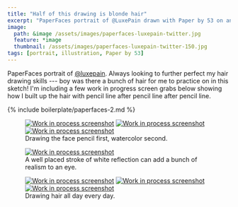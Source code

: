 ```yaml
---
title: "Half of this drawing is blonde hair"
excerpt: "PaperFaces portrait of @LuxePain drawn with Paper by 53 on an iPad."
image: 
  path: &image /assets/images/paperfaces-luxepain-twitter.jpg 
  feature: *image
  thumbnail: /assets/images/paperfaces-luxepain-twitter-150.jpg
tags: [portrait, illustration, Paper by 53]
---
```


PaperFaces portrait of [@luxepain](http://twitter.com/luxepain). Always looking to further perfect my hair drawing skills --- boy was there a bunch of hair for me to practice on in this sketch! I'm including a few work in progress screen grabs below showing how I built up the hair with pencil line after pencil line after pencil line.

{% include boilerplate/paperfaces-2.md %}

<figure class="third">
  <a href="/assets/images/paperfaces-luxepain-process-1-lg.jpg"><img src="/assets/images/paperfaces-luxepain-process-1-600.jpg" alt="Work in process screenshot"></a>
  <a href="/assets/images/paperfaces-luxepain-process-2-lg.jpg"><img src="/assets/images/paperfaces-luxepain-process-2-600.jpg" alt="Work in process screenshot"></a>
  <a href="/assets/images/paperfaces-luxepain-process-3-lg.jpg"><img src="/assets/images/paperfaces-luxepain-process-3-600.jpg" alt="Work in process screenshot"></a>
  <figcaption>Drawing the face pencil first, watercolor second.</figcaption>
</figure>

<figure>
  <a href="/assets/images/paperfaces-luxepain-process-4-lg.jpg"><img src="/assets/images/paperfaces-luxepain-process-4-600.jpg" alt="Work in process screenshot"></a>
  <figcaption>A well placed stroke of white reflection can add a bunch of realism to an eye.</figcaption>
</figure>

<figure class="third">
  <a href="/assets/images/paperfaces-luxepain-process-5-lg.jpg"><img src="/assets/images/paperfaces-luxepain-process-5-600.jpg" alt="Work in process screenshot"></a>
  <a href="/assets/images/paperfaces-luxepain-process-6-lg.jpg"><img src="/assets/images/paperfaces-luxepain-process-6-600.jpg" alt="Work in process screenshot"></a>
  <a href="/assets/images/paperfaces-luxepain-process-7-lg.jpg"><img src="/assets/images/paperfaces-luxepain-process-7-600.jpg" alt="Work in process screenshot"></a>
  <figcaption>Drawing hair all day every day.</figcaption>
</figure>
